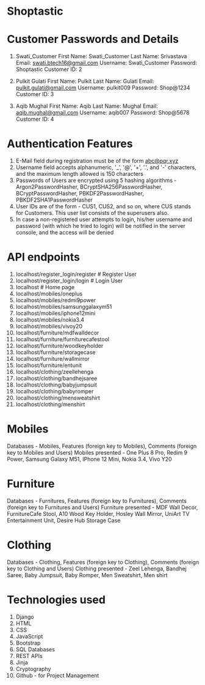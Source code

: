 # Shoptastic

# Customer Passwords and Details

1. Swati_Customer
        First Name: Swati_Customer
        Last Name: Srivastava
        Email: swati.btech16@gmail.com
        Username: Swati_Customer
        Password: Shoptastic
        Customer ID: 2
        
2. Pulkit Gulati
        First Name: Pulkit
        Last Name: Gulati
        Email: pulkit.gulati@gmail.com
        Username: pulkit009
        Password: Shop@1234
        Customer ID: 3
        
3. Aqib Mughal
        First Name: Aqib
        Last Name: Mughal
        Email: aqib.mughal@gmail.com
        Username: aqib007
        Password: Shop@5678
        Customer ID: 4
        
# Authentication Features

1. E-Mail field during registration must be of the form abc@pqr.xyz
2. Username field accepts alphanumeric, '_', '@', '+', '.', and '-' characters, and the maximum length allowed is 150 characters
3. Passwords of Users are encrypted using 5 hashing algorithms - Argon2PasswordHasher, BCryptSHA256PasswordHasher, BCryptPasswordHasher, PBKDF2PasswordHasher, PBKDF2SHA1PasswordHasher
4. User IDs are of the form - CUS1, CUS2, and so on, where CUS stands for Customers. This user list consists of the superusers also.
5. In case a non-registered user attempts to login, his/her username and password (with which he tried to login) will be notified in the server console, and the access will be denied

# API endpoints

1. localhost/register_login/register      # Register User
2. localhost/register_login/login         # Login User
3. localhost                              # Home page
4. localhost/mobiles/oneplus
5. localhost/mobiles/redmi9power
6. localhost/mobiles/samsunggalaxym51
7. localhost/mobiles/iphone12mini
8. localhost/mobiles/nokia3.4
9. localhost/mobiles/vivoy20
10. localhost/furniture/mdfwalldecor
11. localhost/furniture/furniturecafestool
12. localhost/furniture/woodkeyholder
13. localhost/furniture/storagecase
14. localhost/furniture/wallmirror
15. localhost/furniture/entunit
16. localhost/clothing/zeellehenga
17. localhost/clothing/bandhejsaree
18. localhost/clothing/babyjumpsuit
19. localhost/clothing/babyromper
20. localhost/clothing/mensweatshirt
21. localhost/clothing/menshirt

# Mobiles

Databases - Mobiles, Features (foreign key to Mobiles), Comments (foreign key to Mobiles and Users)
Mobiles presented - One Plus 8 Pro, Redim 9 Power, Samsung Galaxy M51, IPhone 12 Mini, Nokia 3.4, Vivo Y20

# Furniture

Databases - Furnitures, Features (foreign key to Furnitures), Comments (foreign key to Furnitures and Users)
Furniture presented - MDF Wall Decor, FurnitureCafe Stool, A10 Wood Key Holder, Hosley Wall Mirror, UniArt TV Entertainment Unit, Desire Hub Storage Case

# Clothing

Databases - Clothing, Features (foreign key to Clothing), Comments (foreign key to Clothing and Users)
Clothing presented - Zeel Lehenga, Bandhej Saree, Baby Jumpsuit, Baby Romper, Men Sweatshirt, Men shirt

# Technologies used

1. Django
2. HTML
3. CSS
4. JavaScript
5. Bootstrap
6. SQL Databases
7. REST APIs
8. Jinja
9. Cryptography
10. Github - for Project Management
